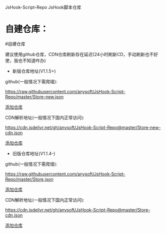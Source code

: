 JsHook-Script-Repo
JsHook脚本仓库

# 自建仓库：
#自建仓库

建议使用github仓库，CDN仓库刷新存在延迟(24小时刷新CD，手动刷新也不好使，我也不知道咋办)

- 新版仓库地址(V1.1.5+)

github(一般情况下需爬墙):

https://raw.githubusercontent.com/anysoft/JsHook-Script-Repo/master/Store-new.json

[添加仓库](jshook://store?url=https://raw.githubusercontent.com/anysoft/JsHook-Script-Repo/master/Store-new.json)

CDN解析地址(一般情况下国内正常访问):

https://cdn.jsdelivr.net/gh/anysoft/JsHook-Script-Repo@master/Store-new-cdn.json

[添加仓库](jshook://store?url=https://cdn.jsdelivr.net/gh/anysoft/JsHook-Script-Repo@master/Store-new-cdn.json)

- 旧版仓库地址(V1.1.4-)

github(一般情况下需爬墙):

https://raw.githubusercontent.com/anysoft/JsHook-Script-Repo/master/Store.json

[添加仓库](jshook://store?url=https://raw.githubusercontent.com/anysoft/JsHook-Script-Repo/master/Store.json)

CDN解析地址(一般情况下国内正常访问):

https://cdn.jsdelivr.net/gh/anysoft/JsHook-Script-Repo@master/Store-cdn.json

[添加仓库](jshook://store?url=https://cdn.jsdelivr.net/gh/anysoft/JsHook-Script-Repo@master/Store-cdn.json)

